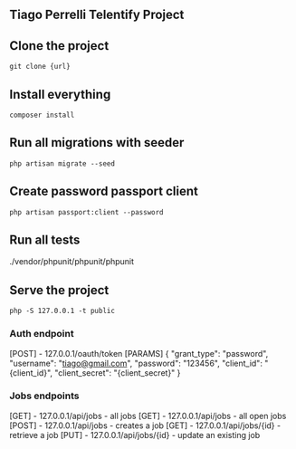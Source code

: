 ## Tiago Perrelli Telentify Project

## Clone the project
```
git clone {url}
```

## Install everything
````
composer install
````

## Run all migrations with seeder
```
php artisan migrate --seed
``` 

## Create password passport client 
```
php artisan passport:client --password
```

## Run all tests
./vendor/phpunit/phpunit/phpunit

## Serve the project
```
php -S 127.0.0.1 -t public
```

### Auth endpoint
[POST] - 127.0.0.1/oauth/token
[PARAMS]
{
	"grant_type": "password",
	"username": "tiago@gmail.com",
	"password": "123456",
	"client_id": "{client_id}",
	"client_secret": "{client_secret}"
}

### Jobs endpoints
[GET] - 127.0.0.1/api/jobs - all jobs
[GET] - 127.0.0.1/api/jobs - all open jobs
[POST] - 127.0.0.1/api/jobs - creates a job
[GET] - 127.0.0.1/api/jobs/{id} - retrieve a job
[PUT] - 127.0.0.1/api/jobs/{id} - update an existing job